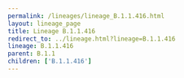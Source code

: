 ```yaml
---
permalink: /lineages/lineage_B.1.1.416.html
layout: lineage_page
title: Lineage B.1.1.416
redirect_to: ../lineage.html?lineage=B.1.1.416
lineage: B.1.1.416
parent: B.1.1
children: ['B.1.1.416']
---
```

